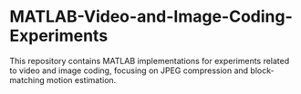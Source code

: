 # MATLAB-Video-and-Image-Coding-Experiments
This repository contains MATLAB implementations for experiments related to video and image coding, focusing on JPEG compression and block-matching motion estimation.
